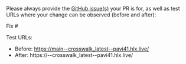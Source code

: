 Please always provide the [GitHub issue(s)](../issues) your PR is for, as well as test URLs where your change can be observed (before and after):

Fix #<gh-issue-id>

Test URLs:
- Before: https://main--crosswalk_latest--pavi41.hlx.live/
- After: https://<branch>--crosswalk_latest--pavi41.hlx.live/
